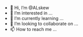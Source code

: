 - 👋 Hi, I’m @ALskew
- 👀 I’m interested in ...
- 🌱 I’m currently learning ...
- 💞️ I’m looking to collaborate on ...
- 📫 How to reach me ...

<!---
ALskew/ALskew is a ✨ special ✨ repository because its `README.md` (this file) appears on your GitHub profile.
You can click the Preview link to take a look at your changes.
--->
